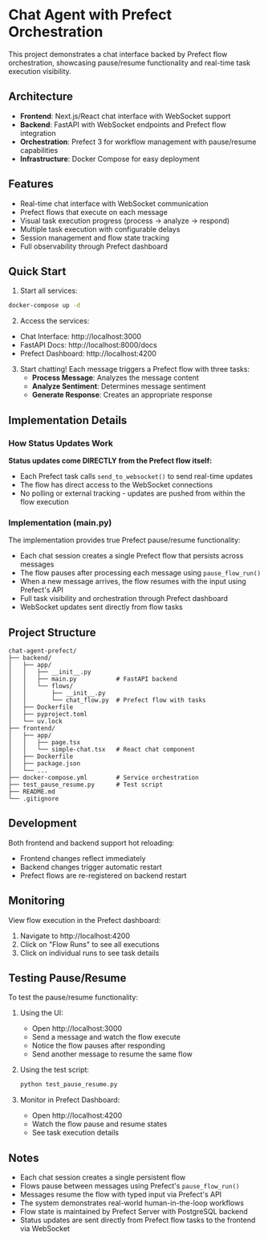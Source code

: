 # Chat Agent with Prefect Orchestration

This project demonstrates a chat interface backed by Prefect flow orchestration, showcasing pause/resume functionality and real-time task execution visibility.

## Architecture

- **Frontend**: Next.js/React chat interface with WebSocket support
- **Backend**: FastAPI with WebSocket endpoints and Prefect flow integration
- **Orchestration**: Prefect 3 for workflow management with pause/resume capabilities
- **Infrastructure**: Docker Compose for easy deployment

## Features

- Real-time chat interface with WebSocket communication
- Prefect flows that execute on each message
- Visual task execution progress (process → analyze → respond)
- Multiple task execution with configurable delays
- Session management and flow state tracking
- Full observability through Prefect dashboard

## Quick Start

1. Start all services:
```bash
docker-compose up -d
```

2. Access the services:
- Chat Interface: http://localhost:3000
- FastAPI Docs: http://localhost:8000/docs
- Prefect Dashboard: http://localhost:4200

3. Start chatting! Each message triggers a Prefect flow with three tasks:
   - **Process Message**: Analyzes the message content
   - **Analyze Sentiment**: Determines message sentiment
   - **Generate Response**: Creates an appropriate response

## Implementation Details

### How Status Updates Work

**Status updates come DIRECTLY from the Prefect flow itself:**
- Each Prefect task calls `send_to_websocket()` to send real-time updates
- The flow has direct access to the WebSocket connections
- No polling or external tracking - updates are pushed from within the flow execution

### Implementation (main.py)

The implementation provides true Prefect pause/resume functionality:
- Each chat session creates a single Prefect flow that persists across messages
- The flow pauses after processing each message using `pause_flow_run()`
- When a new message arrives, the flow resumes with the input using Prefect's API
- Full task visibility and orchestration through Prefect dashboard
- WebSocket updates sent directly from flow tasks


## Project Structure

```
chat-agent-prefect/
├── backend/
│   ├── app/
│   │   ├── __init__.py
│   │   ├── main.py           # FastAPI backend
│   │   └── flows/
│   │       ├── __init__.py
│   │       └── chat_flow.py  # Prefect flow with tasks
│   ├── Dockerfile
│   ├── pyproject.toml
│   └── uv.lock
├── frontend/
│   ├── app/
│   │   ├── page.tsx
│   │   └── simple-chat.tsx   # React chat component
│   ├── Dockerfile
│   ├── package.json
│   └── ...
├── docker-compose.yml        # Service orchestration
├── test_pause_resume.py      # Test script
├── README.md
└── .gitignore
```

## Development

Both frontend and backend support hot reloading:
- Frontend changes reflect immediately
- Backend changes trigger automatic restart
- Prefect flows are re-registered on backend restart

## Monitoring

View flow execution in the Prefect dashboard:
1. Navigate to http://localhost:4200
2. Click on "Flow Runs" to see all executions
3. Click on individual runs to see task details

## Testing Pause/Resume

To test the pause/resume functionality:

1. Using the UI:
   - Open http://localhost:3000
   - Send a message and watch the flow execute
   - Notice the flow pauses after responding
   - Send another message to resume the same flow

2. Using the test script:
   ```bash
   python test_pause_resume.py
   ```

3. Monitor in Prefect Dashboard:
   - Open http://localhost:4200
   - Watch the flow pause and resume states
   - See task execution details

## Notes

- Each chat session creates a single persistent flow
- Flows pause between messages using Prefect's `pause_flow_run()`
- Messages resume the flow with typed input via Prefect's API
- The system demonstrates real-world human-in-the-loop workflows
- Flow state is maintained by Prefect Server with PostgreSQL backend
- Status updates are sent directly from Prefect flow tasks to the frontend via WebSocket